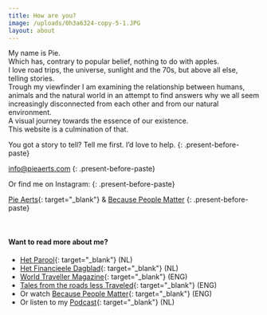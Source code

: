 ```yaml
---
title: How are you?
image: /uploads/0h3a6324-copy-5-1.JPG
layout: about
---
```


<div><p>My name is Pie.<br />Which has, contrary to popular belief, nothing to do with apples.<br />I love road trips, the universe, sunlight and the 70s, but above all else, telling stories.<br />Trough my viewfinder I am examining the relationship between humans, animals and the natural world in an attempt to find answers why we all seem increasingly disconnected from each other and from our natural environment.<br />A visual journey towards the essence of our existence.<br />This website is a culmination of that.&nbsp;</p></div>

You got a story to tell? Tell me first. I’d love to help.
{: .present-before-paste}

[info@pieaerts.com](mailto:info@pieaerts.com)
{: .present-before-paste}

Or find me on Instagram:
{: .present-before-paste}

[Pie Aerts](https://www.instagram.com/pie_aerts/){: target="_blank"}&nbsp;&&nbsp;[Because People Matter](https://www.instagram.com/because.people.matter/)
{: .present-before-paste}

<div>&nbsp;</div>

#### Want to read more about me?

* [Het Parool](https://www.parool.nl/ps/reisfotograaf-pie-aerts-wat-kunnen-wij-leren-van-far-away~b41ec25a/){: target="_blank"}&nbsp;(NL)
* [Het Financieele Dagblad](https://fd.nl/fd-persoonlijk/1307273/intussen-elders){: target="_blank"}&nbsp;(NL)
* [World Traveller Magazine](https://worldtravellermagazine.com/2019/08/21/interview-with-travel-photographer-pie-aerts/){: target="_blank"} (ENG)
* [Tales from the roads less Traveled](https://www.mendo.nl/journal/stories/photographer-pie-aerts-on-capturing-beauty/){: target="_blank"}&nbsp;(ENG)
* Or watch&nbsp;[Because People Matter](https://www.youtube.com/watch?v=oJcbenttvIA&amp;t=3s){: target="_blank"}&nbsp;(ENG)
* Or listen to my [Podcast](https://open.spotify.com/episode/65rArhS9J3QLCwdZoahqmJ){: target="_blank"}&nbsp;(NL)